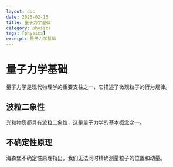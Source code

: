 ```yaml
---
layout: doc
date: 2025-02-15
title: 量子力学基础
category: physics
tags: [physics]
excerpt: 量子力学基础
---
```



# 量子力学基础

量子力学是现代物理学的重要支柱之一，它描述了微观粒子的行为规律。

## 波粒二象性

光和物质都具有波粒二象性，这是量子力学的基本概念之一。

## 不确定性原理

海森堡不确定性原理指出，我们无法同时精确测量粒子的位置和动量。
